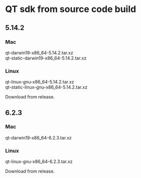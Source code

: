 # QT sdk from source code build

## 5.14.2

### Mac

qt-darwin19-x86_64-5.14.2.tar.xz  
qt-static-darwin19-x86_64-5.14.2.tar.xz

### Linux
qt-linux-gnu-x86_64-5.14.2.tar.xz  
qt-static-linux-gnu-x86_64-5.14.2.tar.xz

Download from release.

## 6.2.3

### Mac

qt-darwin19-x86_64-6.2.3.tar.xz

### Linux

qt-linux-gnu-x86_64-6.2.3.tar.xz

Download from release.
